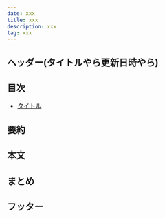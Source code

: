 ```yaml
---
date: xxx
title: xxx
description: xxx
tag: xxx
---
```


## ヘッダー(タイトルやら更新日時やら)

## 目次
- [タイトル](#フッター)

## 要約

## 本文

## まとめ

## フッター